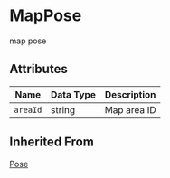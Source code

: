 # MapPose

map pose

## Attributes

| Name | Data Type | Description |
| -------- | -------- | ------------ |
| `areaId` | string | Map area ID |

## Inherited From

[Pose](../Define-Pose)
